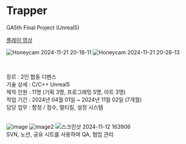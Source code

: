# Trapper
GA5th Final Project (Unreal5)

[플레이 영상](https://www.youtube.com/watch?v=ka5Adruv-lg&embeds_referring_euri=https%3A%2F%2Fwww.notion.so%2F&source_ve_path=MjM4NTE)

![Honeycam 2024-11-21 20-18-11](https://github.com/user-attachments/assets/216fdfdc-24f6-463c-ab0a-21d0e426f90f)
![Honeycam 2024-11-21 20-28-13](https://github.com/user-attachments/assets/b55d0c63-1a64-4e33-b9ab-ff370d36d1d3)

<br/>

장르 : 2인 협동 디펜스<br/>
기술 상세 : C/C++ Unreal5<br/>
제작 인원 : 11명 (기획 3명, 프로그래밍 5명, 아트 3명)<br/>
작업 기간 : 2024년 04월 01일 ~ 2024년 11월 02일  (7개월)<br/>
담당 업무 : 함정 / 점수, 멀티킬, 설정 시스템<br/>
<br/>

![image](https://github.com/user-attachments/assets/a8c8e80a-b280-41c3-8f24-42bd43b4eaba)
![image2](https://github.com/user-attachments/assets/6ba51eea-f2ff-4b74-9337-6f193c7213be)
![스크린샷 2024-11-12 163906](https://github.com/user-attachments/assets/402a1e21-6284-4487-a511-a31239814e16)<br/>
SVN, 노션, 공유 시트를 사용하여 QA, 협업 관리
